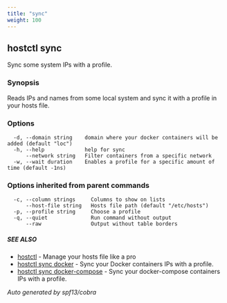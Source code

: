 ```yaml
---
title: "sync"
weight: 100
---
```


## hostctl sync

Sync some system IPs with a profile.

### Synopsis


Reads IPs and names from some local system and sync it with a profile in your hosts file.


### Options

```
  -d, --domain string    domain where your docker containers will be added (default "loc")
  -h, --help             help for sync
      --network string   Filter containers from a specific network
  -w, --wait duration    Enables a profile for a specific amount of time (default -1ns)
```

### Options inherited from parent commands

```
  -c, --column strings     Columns to show on lists
      --host-file string   Hosts file path (default "/etc/hosts")
  -p, --profile string     Choose a profile
  -q, --quiet              Run command without output
      --raw                Output without table borders
```

##### SEE ALSO

* [hostctl](/docs/cli-usage/hostctl)	 - Manage your hosts file like a pro
* [hostctl sync docker](/docs/cli-usage/sync_docker)	 - Sync your Docker containers IPs with a profile.
* [hostctl sync docker-compose](/docs/cli-usage/sync_docker-compose)	 - Sync your docker-compose containers IPs with a profile.

*Auto generated by spf13/cobra*
